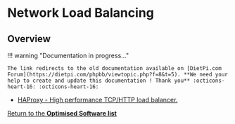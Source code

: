 # Network Load Balancing

## Overview

!!! warning "Documentation in progress..." 

    The link redirects to the old documentation available on [DietPi.com Forum](https://dietpi.com/phpbb/viewtopic.php?f=8&t=5). **We need your help to create and update this documentation ! Thank you** :octicons-heart-16: :octicons-heart-16:

- [HAProxy - High performance TCP/HTTP load balancer.](https://dietpi.com/phpbb/viewtopic.php?f=8&t=5&start=30#p221)  

[Return to the **Optimised Software list**](../../dietpi_optimised_software)

